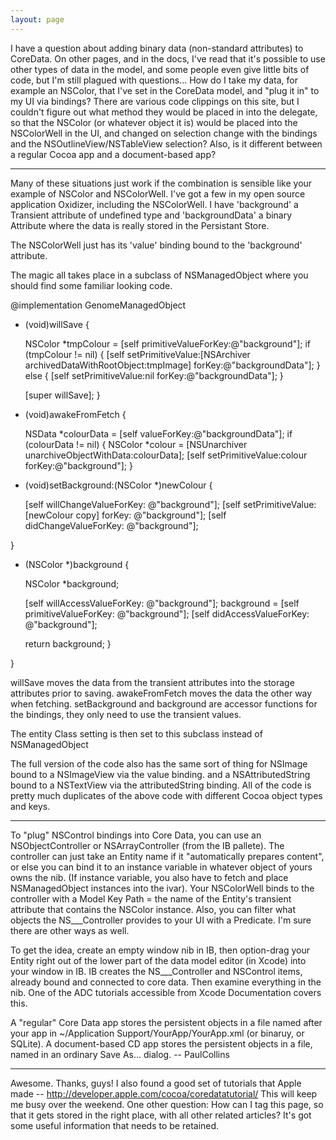 ```yaml
---
layout: page
---
```




I have a question about adding binary data (non-standard attributes) to CoreData. On other pages, and in the docs, I've read that it's possible to use other types of data in the model, and some people even give little bits of code, but I'm still plagued with questions... How do I take my data, for example an NSColor, that I've set in the CoreData model, and "plug it in" to my UI via bindings? There are various code clippings on this site, but I couldn't figure out what method they would be placed in into the delegate, so that the NSColor (or whatever object it is) would be placed into the NSColorWell in the UI, and changed on selection change with the bindings and the NSOutlineView/NSTableView selection? Also, is it different between a regular Cocoa app and a document-based app?

----
Many of these situations just work if the combination is sensible like your example of NSColor and NSColorWell.
I've got a few in my open source application Oxidizer, including the NSColorWell. 
I have 'background' a Transient attribute of undefined type and 'backgroundData' a binary Attribute where
the data is really stored in the Persistant Store.

The NSColorWell just has its 'value' binding bound to the 'background' attribute. 

The magic all takes place in a subclass of NSManagedObject where you should
find some familiar looking code.  

    

@implementation GenomeManagedObject

- (void)willSave {

     NSColor *tmpColour = [self primitiveValueForKey:@"background"];
    if (tmpColour != nil) {
        [self setPrimitiveValue:[NSArchiver archivedDataWithRootObject:tmpImage] forKey:@"backgroundData"];
    } else {
        [self setPrimitiveValue:nil forKey:@"backgroundData"];
   }

    [super willSave];
}

- (void)awakeFromFetch {

    NSData *colourData = [self valueForKey:@"backgroundData"];
    if (colourData != nil) {
        NSColor *colour = [NSUnarchiver unarchiveObjectWithData:colourData];
        [self setPrimitiveValue:colour forKey:@"background"];
    }

- (void)setBackground:(NSColor *)newColour {

    [self willChangeValueForKey: @"background"];
    [self setPrimitiveValue:[newColour copy] forKey: @"background"];
    [self didChangeValueForKey: @"background"];
	
}

- (NSColor *)background {

    NSColor *background;

    [self willAccessValueForKey: @"background"];
    background = [self primitiveValueForKey: @"background"];
    [self didAccessValueForKey: @"background"];

    return background;
}
		
}


 

willSave moves the data from the transient attributes into the storage attributes prior to saving. 
awakeFromFetch moves the data the other way when fetching.
setBackground and background are accessor functions for the bindings, they only need to use the transient values.

The entity Class setting is then set to this subclass instead of NSManagedObject

The full version of the code also has the same sort of thing for NSImage bound to a NSImageView via the value binding.
and a NSAttributedString bound to a NSTextView via the attributedString binding. All of the code is pretty much duplicates
of the above code with different Cocoa object types and keys.


----

To "plug" NSControl bindings into Core Data, you can use an NSObjectController or NSArrayController (from the IB pallete). The controller can just take an Entity name if it "automatically prepares content", or else you can bind it to an instance variable in whatever object of yours owns the nib. (If instance variable, you also have to fetch and place NSManagedObject instances into the ivar). Your NSColorWell binds to the controller with a Model Key Path = the name of the Entity's transient attribute that contains the NSColor instance. Also, you can filter what objects the NS___Controller provides to your UI with a Predicate.  I'm sure there are other ways as well.

To get the idea, create an empty window nib in IB, then option-drag your Entity right out of the lower part of the data model editor (in Xcode) into your window in IB. IB creates the NS___Controller and NSControl items, already bound and connected to core data. Then examine everything in the nib. One of the ADC tutorials accessible from Xcode Documentation covers this.

A "regular" Core Data app stores the persistent objects in a file named after your app in ~/Application Support/YourApp/YourApp.xml (or binaruy, or SQLite). A document-based CD app stores the persistent objects in a file, named in an ordinary Save As... dialog. -- PaulCollins

----

Awesome. Thanks, guys! I also found a good set of tutorials that Apple made -- http://developer.apple.com/cocoa/coredatatutorial/
This will keep me busy over the weekend.
One other question: How can I tag this page, so that it gets stored in the right place, with all other related articles? It's got some useful information that needs to be retained.
